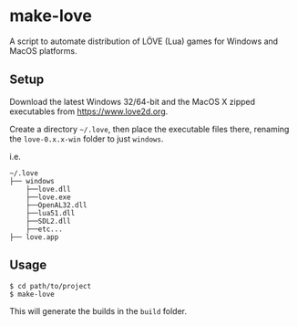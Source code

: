 # make-love

A script to automate distribution of LÖVE (Lua) games for Windows and MacOS platforms.

## Setup

Download the latest Windows 32/64-bit and the MacOS X zipped executables from https://www.love2d.org.

Create a directory `~/.love`, then place the executable files there, renaming the `love-0.x.x-win` folder to just `windows`.

i.e.

```
~/.love
├── windows
	├──love.dll
	├──love.exe
	├──OpenAL32.dll
	├──lua51.dll
	├──SDL2.dll
	├──etc...
├── love.app
```

## Usage

```
$ cd path/to/project
$ make-love
```

This will generate the builds in the `build` folder.
